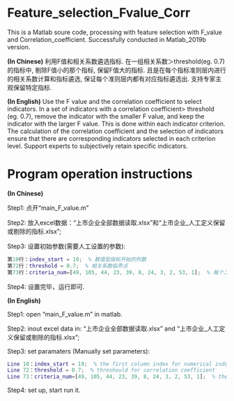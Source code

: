 # Feature_selection_Fvalue_Corr
This is a Matlab soure code, processing with feature selection with F_value and Correlation_coefficient. Successfully conducted in Matlab_2019b version.

**(In Chinese)** 利用F值和相关系数遴选指标. 在一组相关系数＞threshold(eg. 0.7)的指标中, 剔除F值小的那个指标, 保留F值大的指标. 且是在每个指标准则层内进行的相关系数计算和指标遴选, 保证每个准则层内都有对应指标遴选出. 支持专家主观保留特定指标.

**(In English)** Use the F value and the correlation coefficient to select indicators. In a set of indicators with a correlation coefficient> threshold (eg. 0.7), remove the indicator with the smaller F value, and keep the indicator with the larger F value. This is done within each indicator criterion. The calculation of the correlation coefficient and the selection of indicators ensure that there are corresponding indicators selected in each criterion level. Support experts to subjectively retain specific indicators.

# Program operation instructions

**(In Chinese)**

Step1: 点开“main_F_value.m”

Step2: 放入excel数据：“上市企业全部数据读取.xlsx”和“上市企业_人工定义保留或剔除的指标.xlsx”;

Step3: 设置初始参数(需要人工设置的参数):

```matlab
第10行：index_start = 19;  % 数值型指标开始的列数
第72行：threshold = 0.7;  % 相关系数临界点
第73行：criteria_num=[49, 105, 44, 23, 39, 8, 24, 3, 2, 53, 1];  % 每个二级准则层个数,分准则层指标遴选
```

Step4: 设置完毕，运行即可.

**(In English)**

Step1: open “main_F_value.m” in matlab.

Step2: inout excel data in: “上市企业全部数据读取.xlsx” and “上市企业_人工定义保留或剔除的指标.xlsx”;

Step3: set paramaters (Manually set parameters):

```matlab
Line 10：index_start = 19;  % the first column index for numerical indocator
Line 72：threshold = 0.7;  % threshould for correlation coefficient
Line 73：criteria_num=[49, 105, 44, 23, 39, 8, 24, 3, 2, 53, 1];  % the number of indicators within each indicator criterion
```

Step4: set up, start run it.
